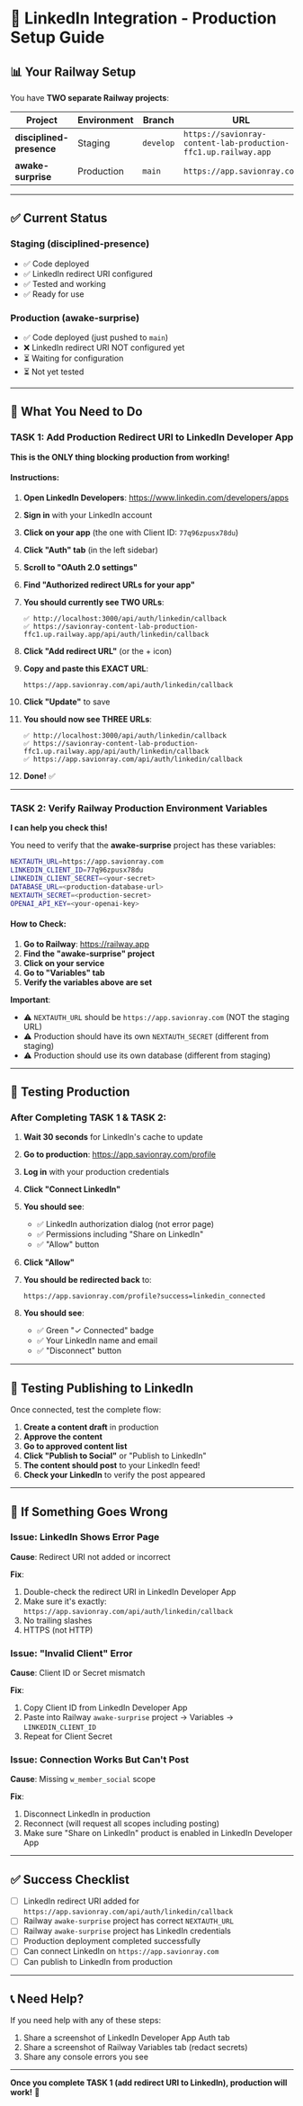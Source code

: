 # 🚀 LinkedIn Integration - Production Setup Guide

## 📊 Your Railway Setup

You have **TWO separate Railway projects**:

| Project | Environment | Branch | URL |
|---------|-------------|--------|-----|
| **disciplined-presence** | Staging | `develop` | `https://savionray-content-lab-production-ffc1.up.railway.app` |
| **awake-surprise** | Production | `main` | `https://app.savionray.com` |

---

## ✅ Current Status

### Staging (disciplined-presence)
- ✅ Code deployed
- ✅ LinkedIn redirect URI configured
- ✅ Tested and working
- ✅ Ready for use

### Production (awake-surprise)
- ✅ Code deployed (just pushed to `main`)
- ❌ LinkedIn redirect URI NOT configured yet
- ⏳ Waiting for configuration
- ⏳ Not yet tested

---

## 🎯 What You Need to Do

### TASK 1: Add Production Redirect URI to LinkedIn Developer App

**This is the ONLY thing blocking production from working!**

#### Instructions:

1. **Open LinkedIn Developers**: https://www.linkedin.com/developers/apps

2. **Sign in** with your LinkedIn account

3. **Click on your app** (the one with Client ID: `77q96zpusx78du`)

4. **Click "Auth" tab** (in the left sidebar)

5. **Scroll to "OAuth 2.0 settings"**

6. **Find "Authorized redirect URLs for your app"**

7. **You should currently see TWO URLs**:
   ```
   ✅ http://localhost:3000/api/auth/linkedin/callback
   ✅ https://savionray-content-lab-production-ffc1.up.railway.app/api/auth/linkedin/callback
   ```

8. **Click "Add redirect URL"** (or the + icon)

9. **Copy and paste this EXACT URL**:
   ```
   https://app.savionray.com/api/auth/linkedin/callback
   ```

10. **Click "Update"** to save

11. **You should now see THREE URLs**:
    ```
    ✅ http://localhost:3000/api/auth/linkedin/callback
    ✅ https://savionray-content-lab-production-ffc1.up.railway.app/api/auth/linkedin/callback
    ✅ https://app.savionray.com/api/auth/linkedin/callback
    ```

12. **Done!** ✅

---

### TASK 2: Verify Railway Production Environment Variables

**I can help you check this!**

You need to verify that the **awake-surprise** project has these variables:

```bash
NEXTAUTH_URL=https://app.savionray.com
LINKEDIN_CLIENT_ID=77q96zpusx78du
LINKEDIN_CLIENT_SECRET=<your-secret>
DATABASE_URL=<production-database-url>
NEXTAUTH_SECRET=<production-secret>
OPENAI_API_KEY=<your-openai-key>
```

#### How to Check:

1. **Go to Railway**: https://railway.app
2. **Find the "awake-surprise" project**
3. **Click on your service**
4. **Go to "Variables" tab**
5. **Verify the variables above are set**

**Important**:
- ⚠️ `NEXTAUTH_URL` should be `https://app.savionray.com` (NOT the staging URL)
- ⚠️ Production should have its own `NEXTAUTH_SECRET` (different from staging)
- ⚠️ Production should use its own database (different from staging)

---

## 🧪 Testing Production

### After Completing TASK 1 & TASK 2:

1. **Wait 30 seconds** for LinkedIn's cache to update

2. **Go to production**: https://app.savionray.com/profile

3. **Log in** with your production credentials

4. **Click "Connect LinkedIn"**

5. **You should see**:
   - ✅ LinkedIn authorization dialog (not error page)
   - ✅ Permissions including "Share on LinkedIn"
   - ✅ "Allow" button

6. **Click "Allow"**

7. **You should be redirected back** to:
   ```
   https://app.savionray.com/profile?success=linkedin_connected
   ```

8. **You should see**:
   - ✅ Green "✓ Connected" badge
   - ✅ Your LinkedIn name and email
   - ✅ "Disconnect" button

---

## 🎯 Testing Publishing to LinkedIn

Once connected, test the complete flow:

1. **Create a content draft** in production
2. **Approve the content**
3. **Go to approved content list**
4. **Click "Publish to Social"** or "Publish to LinkedIn"
5. **The content should post** to your LinkedIn feed!
6. **Check your LinkedIn** to verify the post appeared

---

## 🚨 If Something Goes Wrong

### Issue: LinkedIn Shows Error Page

**Cause**: Redirect URI not added or incorrect

**Fix**:
1. Double-check the redirect URI in LinkedIn Developer App
2. Make sure it's exactly: `https://app.savionray.com/api/auth/linkedin/callback`
3. No trailing slashes
4. HTTPS (not HTTP)

### Issue: "Invalid Client" Error

**Cause**: Client ID or Secret mismatch

**Fix**:
1. Copy Client ID from LinkedIn Developer App
2. Paste into Railway `awake-surprise` project → Variables → `LINKEDIN_CLIENT_ID`
3. Repeat for Client Secret

### Issue: Connection Works But Can't Post

**Cause**: Missing `w_member_social` scope

**Fix**:
1. Disconnect LinkedIn in production
2. Reconnect (will request all scopes including posting)
3. Make sure "Share on LinkedIn" product is enabled in LinkedIn Developer App

---

## ✅ Success Checklist

- [ ] LinkedIn redirect URI added for `https://app.savionray.com/api/auth/linkedin/callback`
- [ ] Railway `awake-surprise` project has correct `NEXTAUTH_URL`
- [ ] Railway `awake-surprise` project has LinkedIn credentials
- [ ] Production deployment completed successfully
- [ ] Can connect LinkedIn on `https://app.savionray.com`
- [ ] Can publish to LinkedIn from production

---

## 📞 Need Help?

If you need help with any of these steps:
1. Share a screenshot of LinkedIn Developer App Auth tab
2. Share a screenshot of Railway Variables tab (redact secrets)
3. Share any console errors you see

---

**Once you complete TASK 1 (add redirect URI to LinkedIn), production will work!** 🚀

